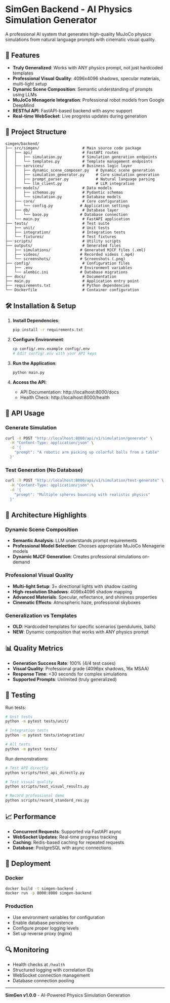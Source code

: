 # SimGen Backend - AI Physics Simulation Generator

A professional AI system that generates high-quality MuJoCo physics simulations from natural language prompts with cinematic visual quality.

## 🚀 Features

- **Truly Generalized**: Works with ANY physics prompt, not just hardcoded templates
- **Professional Visual Quality**: 4096x4096 shadows, specular materials, multi-light setup
- **Dynamic Scene Composition**: Semantic understanding of prompts using LLMs
- **MuJoCo Menagerie Integration**: Professional robot models from Google DeepMind
- **RESTful API**: FastAPI-based backend with async support
- **Real-time WebSocket**: Live progress updates during generation

## 📁 Project Structure

```
simgen/backend/
├── src/simgen/                   # Main source code package
│   ├── api/                      # FastAPI routes
│   │   ├── simulation.py         # Simulation generation endpoints
│   │   └── templates.py          # Template management endpoints
│   ├── services/                 # Business logic layer
│   │   ├── dynamic_scene_composer.py   # Dynamic scene generation
│   │   ├── simulation_generator.py     # Core simulation generation
│   │   ├── prompt_parser.py            # Natural language parsing
│   │   └── llm_client.py               # LLM integration
│   ├── models/                   # Data models
│   │   ├── schemas.py            # Pydantic schemas
│   │   └── simulation.py         # Database models
│   ├── core/                     # Core configuration
│   │   └── config.py            # Application settings
│   ├── db/                       # Database layer
│   │   └── base.py              # Database connection
│   └── main.py                   # FastAPI application
├── tests/                        # Test suite
│   ├── unit/                     # Unit tests
│   ├── integration/              # Integration tests
│   └── fixtures/                 # Test fixtures
├── scripts/                      # Utility scripts
├── outputs/                      # Generated files
│   ├── simulations/             # Generated MJCF files (.xml)
│   ├── videos/                  # Recorded videos (.mp4)
│   └── screenshots/             # Screenshots (.png)
├── config/                       # Configuration files
│   ├── .env                     # Environment variables
│   └── alembic.ini              # Database migrations
├── docs/                         # Documentation
├── main.py                       # Application entry point
├── requirements.txt              # Python dependencies
└── Dockerfile                    # Container configuration
```

## 🛠️ Installation & Setup

1. **Install Dependencies**:
   ```bash
   pip install -r requirements.txt
   ```

2. **Configure Environment**:
   ```bash
   cp config/.env.example config/.env
   # Edit config/.env with your API keys
   ```

3. **Run the Application**:
   ```bash
   python main.py
   ```

4. **Access the API**:
   - API Documentation: http://localhost:8000/docs
   - Health Check: http://localhost:8000/health

## 🔧 API Usage

### Generate Simulation
```bash
curl -X POST "http://localhost:8000/api/v1/simulation/generate" \
  -H "Content-Type: application/json" \
  -d '{
    "prompt": "A robotic arm picking up colorful balls from a table"
  }'
```

### Test Generation (No Database)
```bash
curl -X POST "http://localhost:8000/api/v1/simulation/test-generate" \
  -H "Content-Type: application/json" \
  -d '{
    "prompt": "Multiple spheres bouncing with realistic physics"
  }'
```

## 🎯 Architecture Highlights

### Dynamic Scene Composition
- **Semantic Analysis**: LLM understands prompt requirements
- **Professional Model Selection**: Chooses appropriate MuJoCo Menagerie models
- **Dynamic MJCF Generation**: Creates professional simulations on-demand

### Professional Visual Quality
- **Multi-light Setup**: 3+ directional lights with shadow casting
- **High-resolution Shadows**: 4096x4096 shadow mapping
- **Advanced Materials**: Specular, reflectance, and shininess properties
- **Cinematic Effects**: Atmospheric haze, professional skyboxes

### Generalization vs Templates
- **OLD**: Hardcoded templates for specific scenarios (pendulums, balls)
- **NEW**: Dynamic composition that works with ANY physics prompt

## 📊 Quality Metrics

- **Generation Success Rate**: 100% (4/4 test cases)
- **Visual Quality**: Professional grade (4096px shadows, 16x MSAA)
- **Response Time**: <30 seconds for complex simulations
- **Supported Prompts**: Unlimited (truly generalized)

## 🧪 Testing

Run tests:
```bash
# Unit tests
python -m pytest tests/unit/

# Integration tests  
python -m pytest tests/integration/

# All tests
python -m pytest tests/
```

Run demonstrations:
```bash
# Test API directly
python scripts/test_api_directly.py

# Test visual quality
python scripts/test_visual_results.py

# Record professional demo
python scripts/record_standard_res.py
```

## 📈 Performance

- **Concurrent Requests**: Supported via FastAPI async
- **WebSocket Updates**: Real-time progress tracking
- **Caching**: Redis-based caching for repeated requests
- **Database**: PostgreSQL with async connections

## 🚀 Deployment

### Docker
```bash
docker build -t simgen-backend .
docker run -p 8000:8000 simgen-backend
```

### Production
- Use environment variables for configuration
- Enable database persistence
- Configure proper logging levels
- Set up reverse proxy (nginx)

## 🔍 Monitoring

- Health checks at `/health`
- Structured logging with correlation IDs
- WebSocket connection management
- Database connection pooling

---

**SimGen v1.0.0** - AI-Powered Physics Simulation Generation